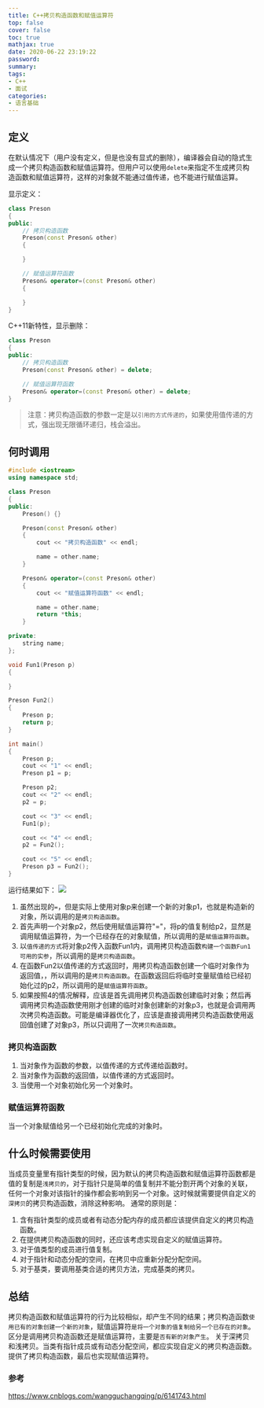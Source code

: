 ```yaml
---
title: C++拷贝构造函数和赋值运算符
top: false
cover: false
toc: true
mathjax: true
date: 2020-06-22 23:19:22
password:
summary:
tags: 
- C++
- 面试
categories: 
- 语言基础
---
```


## 定义
在默认情况下（用户没有定义，但是也没有显式的删除），编译器会自动的隐式生成一个拷贝构造函数和赋值运算符。但用户可以使用`delete`来指定不生成拷贝构造函数和赋值运算符，这样的对象就不能通过值传递，也不能进行赋值运算。

显示定义：
```cpp
class Preson
{
public:
    // 拷贝构造函数
    Preson(const Preson& other)
    {

    }

    // 赋值运算符函数
    Preson& operator=(const Preson& other)
    {

    }
}
```

C++11新特性，显示删除：
```cpp
class Preson
{
public:
    // 拷贝构造函数
    Preson(const Preson& other) = delete;

    // 赋值运算符函数
    Preson& operator=(const Preson& other) = delete;
}
```

> 注意：拷贝构造函数的参数一定是以`引用的方式传递的`，如果使用值传递的方式，强出现无限循环递归，栈会溢出。

## 何时调用
```cpp
#include <iostream>
using namespace std;

class Preson
{
public:
	Preson() {}

	Preson(const Preson& other)
	{
		cout << "拷贝构造函数" << endl;

		name = other.name;
	}

	Preson& operator=(const Preson& other)
	{
		cout << "赋值运算符函数" << endl;

		name = other.name;
		return *this;
	}

private:
	string name;
};

void Fun1(Preson p)
{

}

Preson Fun2()
{
	Preson p;
	return p;
}

int main()
{
	Preson p;
	cout << "1" << endl;
	Preson p1 = p;

	Preson p2;
	cout << "2" << endl;
	p2 = p;

	cout << "3" << endl;
	Fun1(p);

	cout << "4" << endl;
	p2 = Fun2();

	cout << "5" << endl;
	Preson p3 = Fun2();
}
```

运行结果如下：
![](/images/C++拷贝构造函数和赋值运算符/1.jpg)

1. 虽然出现的`=`，但是实际上使用对象p来创建一个新的对象p1，也就是构造新的对象，所以调用的是`拷贝构造函数`。
2. 首先声明一个对象p2，然后使用赋值运算符"="，将p的值复制给p2，显然是调用赋值运算符，为一个已经存在的对象赋值，所以调用的是`赋值运算符函数`。
3. 以`值传递的方式`将对象p2传入函数Fun1内，调用拷贝构造函数`构建一个函数Fun1可用的实参`，所以调用的是`拷贝构造函数`。
4. 在函数Fun2以值传递的方式返回时，用拷贝构造函数创建一个临时对象作为返回值，，所以调用的是`拷贝构造函数`。在函数返回后将临时变量赋值给已经初始化过的p2，所以调用的是`赋值运算符函数`。
5. 如果按照4的情况解释，应该是首先调用拷贝构造函数创建临时对象；然后再调用拷贝构造函数使用刚才创建的临时对象创建新的对象p3，也就是会调用两次拷贝构造函数。可能是编译器优化了，应该是直接调用拷贝构造函数使用返回值创建了对象p3，所以只调用了一次`拷贝构造函数`。

### 拷贝构造函数
1. 当对象作为函数的参数，以值传递的方式传递给函数时。
2. 当对象作为函数的返回值，以值传递的方式返回时。
3. 当使用一个对象初始化另一个对象时。

### 赋值运算符函数
当一个对象赋值给另一个已经初始化完成的对象时。

## 什么时候需要使用
当成员变量里有指针类型的时候，因为默认的拷贝构造函数和赋值运算符函数都是值的复制是`浅拷贝的`，对于指针只是简单的值复制并不能分割开两个对象的关联，任何一个对象对该指针的操作都会影响到另一个对象。这时候就需要提供自定义的`深拷贝`的拷贝构造函数，消除这种影响。
通常的原则是：
1. 含有指针类型的成员或者有动态分配内存的成员都应该提供自定义的拷贝构造函数。
2. 在提供拷贝构造函数的同时，还应该考虑实现自定义的赋值运算符。
3. 对于值类型的成员进行值复制。
4. 对于指针和动态分配的空间，在拷贝中应重新分配分配空间。
5. 对于基类，要调用基类合适的拷贝方法，完成基类的拷贝。

## 总结
拷贝构造函数和赋值运算符的行为比较相似，却产生不同的结果；拷贝构造函数`使用已有的对象创建一个新的对象`，赋值运算符`是将一个对象的值复制给另一个已存在的对象`。区分是调用拷贝构造函数还是赋值运算符，主要是`否有新的对象产生`。
关于深拷贝和浅拷贝。当类有指针成员或有动态分配空间，都应实现自定义的拷贝构造函数。提供了拷贝构造函数，最后也实现赋值运算符。

### 参考
https://www.cnblogs.com/wangguchangqing/p/6141743.html